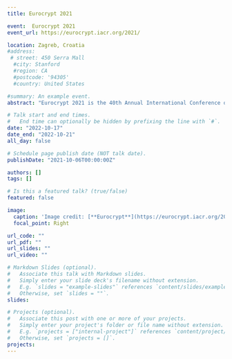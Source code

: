 ```yaml
---
title: Eurocrypt 2021

event:  Eurocrypt 2021
event_url: https://eurocrypt.iacr.org/2021/

location: Zagreb, Croatia
#address:
 # street: 450 Serra Mall
  #city: Stanford
  #region: CA
  #postcode: '94305'
  #country: United States

#summary: An example event.
abstract: "Eurocrypt 2021 is the 40th Annual International Conference on the Theory and Applications of Cryptographic Techniques and will take place in Zagreb, Croatia on October 17-21 2021. "

# Talk start and end times.
#   End time can optionally be hidden by prefixing the line with `#`.
date: "2022-10-17"
date_end: "2022-10-21"
all_day: false

# Schedule page publish date (NOT talk date).
publishDate: "2021-10-06T00:00:00Z"

authors: []
tags: []

# Is this a featured talk? (true/false)
featured: false

image:
  caption: 'Image credit: [**Eurocrypt**](https://eurocrypt.iacr.org/2021/)'
  focal_point: Right

url_code: ""
url_pdf: ""
url_slides: ""
url_video: ""

# Markdown Slides (optional).
#   Associate this talk with Markdown slides.
#   Simply enter your slide deck's filename without extension.
#   E.g. `slides = "example-slides"` references `content/slides/example-slides.md`.
#   Otherwise, set `slides = ""`.
slides:

# Projects (optional).
#   Associate this post with one or more of your projects.
#   Simply enter your project's folder or file name without extension.
#   E.g. `projects = ["internal-project"]` references `content/project/deep-learning/index.md`.
#   Otherwise, set `projects = []`.
projects:
---
```

